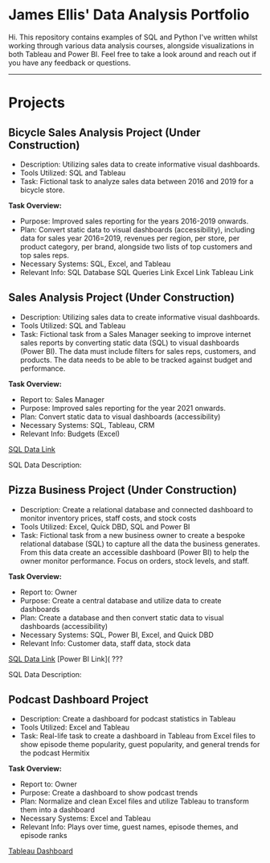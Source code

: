# James Ellis' Data Analysis Portfolio

Hi. This repository contains examples of SQL and Python I've written whilst working through various data analysis courses, alongside visualizations in both Tableau and Power BI. Feel free to take a look around and reach out if you have any feedback or questions.

---
# Projects

## Bicycle Sales Analysis Project (Under Construction)

- Description: Utilizing sales data to create informative visual dashboards.
- Tools Utilized: SQL and Tableau
- Task: Fictional task to analyze sales data between 2016 and 2019 for a bicycle store.

**Task Overview:**
* Purpose: Improved sales reporting for the years 2016-2019 onwards.
* Plan: Convert static data to visual dashboards (accessibility), including data for sales year 2016=2019, revenues per region, per store, per product category, per brand, alongside two lists of top customers and top sales reps.
* Necessary Systems: SQL, Excel, and Tableau
* Relevant Info: SQL Database
SQL Queries Link
Excel Link
Tableau Link

## Sales Analysis Project (Under Construction)

- Description: Utilizing sales data to create informative visual dashboards.
- Tools Utilized: SQL and Tableau
- Task: Fictional task from a Sales Manager seeking to improve internet sales reports by converting static data (SQL) to visual dashboards (Power BI). The data must include filters for sales reps, customers, and products. The data needs to be able to be tracked against budget and performance. 

**Task Overview:**
* Report to: Sales Manager
* Purpose: Improved sales reporting for the year 2021 onwards.
* Plan: Convert static data to visual dashboards (accessibility)
* Necessary Systems: SQL, Tableau, CRM
* Relevant Info: Budgets (Excel)

[SQL Data Link](SalesAnalysisSQL)

SQL Data Description:

## Pizza Business Project (Under Construction)

- Description: Create a relational database and connected dashboard to monitor inventory prices, staff costs, and stock costs
- Tools Utilized: Excel, Quick DBD, SQL and Power BI
- Task: Fictional task from a new business owner to create a bespoke relational database (SQL) to capture all the data the business generates. From this data create an accessible dashboard (Power BI) to help the owner monitor performance. Focus on orders, stock levels, and staff.

**Task Overview:**
* Report to: Owner
* Purpose: Create a central database and utilize data to create dashboards
* Plan: Create a database and then convert static data to visual dashboards (accessibility)
* Necessary Systems: SQL, Power BI, Excel, and Quick DBD
* Relevant Info: Customer data, staff data, stock data

[SQL Data Link](https://github.com/jdedata/James-Ellis---DA-Portfolio/blob/main/SalesAnalysisPizza.sql)
[Power BI Link]( ??? 

SQL Data Description:

## Podcast Dashboard Project

- Description: Create a dashboard for podcast statistics in Tableau
- Tools Utilized: Excel and Tableau
- Task: Real-life task to create a dashboard in Tableau from Excel files to show episode theme popularity, guest popularity, and general trends for the podcast Hermitix

**Task Overview:**
* Report to: Owner
* Purpose: Create a dashboard to show podcast trends
* Plan: Normalize and clean Excel files and utilize Tableau to transform them into a dashboard
* Necessary Systems: Excel and Tableau
* Relevant Info: Plays over time, guest names, episode themes, and episode ranks

[Tableau Dashboard](https://public.tableau.com/app/profile/james.ellis6768/viz/PodcastDashboard/MainDashboard?publish=yes)


